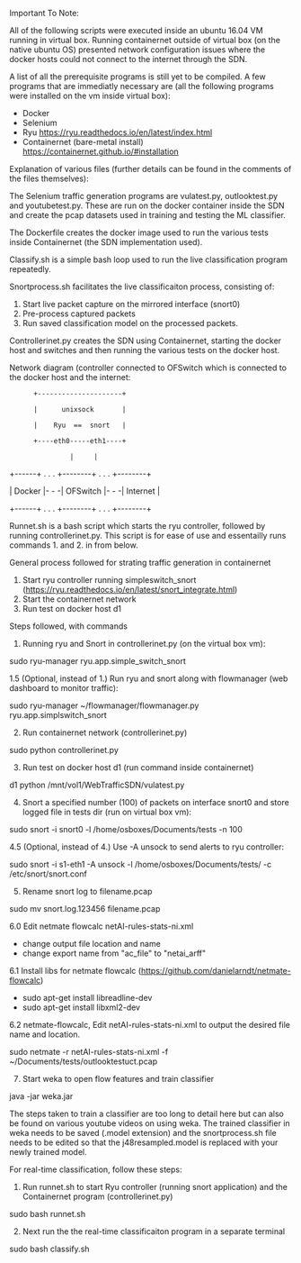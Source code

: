 Important To Note:

All of the following scripts were executed inside an ubuntu 16.04 VM running in virtual box. Running containernet outside of virtual box (on the native ubuntu OS) presented network configuration issues where the docker hosts could not connect to the internet through the SDN. 

A list of all the prerequisite programs is still yet to be compiled. A few programs that are immediatly necessary are (all the following programs were installed on the vm inside virtual box):

- Docker
- Selenium
- Ryu https://ryu.readthedocs.io/en/latest/index.html
- Containernet (bare-metal install) https://containernet.github.io/#installation

Explanation of various files (further details can be found in the comments of  the files themselves):

The Selenium traffic generation programs are vulatest.py, outlooktest.py and youtubetest.py. 
These are run on the docker container inside the SDN and create the pcap datasets used in training and testing the ML classifier.

The Dockerfile creates the docker image used to run the various tests inside Containernet (the SDN implementation used).

Classify.sh is a simple bash loop used to run the live classification program repeatedly.

Snortprocess.sh facilitates the live classificaiton process, consisting of:
  1. Start live packet capture on the mirrored interface (snort0)
  2. Pre-process captured packets
  3. Run saved classification model on the processed packets.

Controllerinet.py creates the SDN using Containernet, starting the docker host and switches and then running the various tests on the docker host.

Network diagram (controller connected to OFSwitch which is connected to the docker host and the internet:

          +---------------------+
     
          |      unixsock       |
     
          |    Ryu  ==  snort   |
      
          +----eth0-----eth1----+
      
                   |     |
             
  +------+ . . . +--------+ . . . +--------+

 | Docker |- - -| OFSwitch |- - -| Internet |

  +------+ . . . +--------+ . . . +--------+

Runnet.sh is a bash script which starts the ryu controller, followed by running controllerinet.py.
This script is for ease of use and essentailly runs commands 1. and 2. in from below.

General process followed for strating traffic generation in containernet
1. Start ryu controller running simpleswitch_snort (https://ryu.readthedocs.io/en/latest/snort_integrate.html)
2. Start the containernet network
3. Run test on docker host d1

Steps followed, with commands
1. Running ryu and Snort in controllerinet.py (on the virtual box vm):

sudo ryu-manager ryu.app.simple_switch_snort

1.5 (Optional, instead of 1.) Run ryu and snort along with flowmanager (web dashboard to monitor traffic):

sudo ryu-manager ~/flowmanager/flowmanager.py ryu.app.simplswitch_snort

2. Run containernet network (controllerinet.py)

sudo python controllerinet.py

3. Run test on docker host d1 (run command inside containernet)

d1 python /mnt/vol1/WebTrafficSDN/vulatest.py

4. Snort a specified number (100) of packets on interface snort0 and store logged file in tests dir (run on virtual box vm):

sudo snort -i snort0 -l /home/osboxes/Documents/tests -n 100

4.5 (Optional, instead of 4.) Use -A unsock to send alerts to ryu controller:

sudo snort -i s1-eth1 -A unsock -l /home/osboxes/Documents/tests/ -c /etc/snort/snort.conf

5. Rename snort log to filename.pcap

sudo mv snort.log.123456 filename.pcap

6.0 Edit netmate flowcalc netAI-rules-stats-ni.xml
- change output file location and name
- change export name from "ac_file" to "netai_arff"

6.1 Install libs for netmate flowcalc (https://github.com/danielarndt/netmate-flowcalc)
- sudo apt-get install libreadline-dev
- sudo apt-get install libxml2-dev

6.2 netmate-flowcalc, Edit netAI-rules-stats-ni.xml to output the desired file name and location.

sudo netmate -r netAI-rules-stats-ni.xml -f ~/Documents/tests/outlooktestuct.pcap 

7. Start weka to open flow features and train classifier

java -jar weka.jar

The steps taken to train a classifier are too long to detail here but can also be found on various youtube videos on using weka.
The trained classifier in weka needs to be saved (.model extension) and the snortprocess.sh file needs to be edited so that the j48resampled.model is replaced with your newly trained model.


For real-time classification, follow these steps:
1. Run runnet.sh to start Ryu controller (running snort application) and the Containernet program (controllerinet.py)

sudo bash runnet.sh

2. Next run the the real-time classificaiton program in a separate terminal

sudo bash classify.sh
